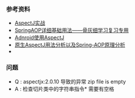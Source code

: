 

### 参考资料
- [AspectJ实战](https://blog.csdn.net/woshimalingyi/article/details/51476559)
- [SpringAOP详细基础用法——骨灰细学习复习专用](https://blog.csdn.net/qq_58805860/article/details/124414174)
- [Adnroid使用AspectJ](https://juejin.cn/post/7024344347504017444)
- [原生AspectJ用法分析以及Spring-AOP原理分析](https://blog.csdn.net/maoyeqiu/article/details/108005473)
- [](https://zhuanlan.zhihu.com/p/72575832)


### 问题

- Q : aspectjx:2.0.10 导致的异常 zip file is empty
- A : 检查切片类中的字符串指令* 需要有空格
